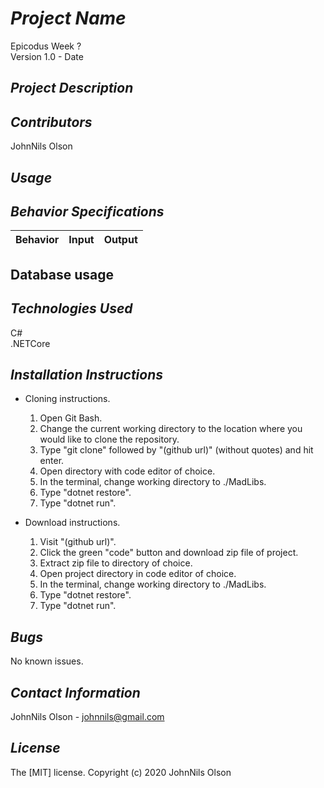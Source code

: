 # _Project Name_
Epicodus Week ?  
Version 1.0 - Date 

## _Project Description_

## _Contributors_
JohnNils Olson  

## _Usage_


## _Behavior Specifications_
| Behavior | Input | Output |
| ---- | ---- | ---- |

## Database usage

## _Technologies Used_
C#  
.NETCore

## _Installation Instructions_
* Cloning instructions.
  1. Open Git Bash.
  2. Change the current working directory to the location where you would like to clone the repository.
  3. Type "git clone" followed by "(github url)" (without quotes) and hit enter.
  4. Open directory with code editor of choice.
  5. In the terminal, change working directory to ./MadLibs.
  6. Type "dotnet restore".
  7. Type "dotnet run".

* Download instructions.
  1. Visit "(github url)".
  2. Click the green "code" button and download zip file of project.
  3. Extract zip file to directory of choice.
  4. Open project directory in code editor of choice.
  5. In the terminal, change working directory to ./MadLibs.
  6. Type "dotnet restore".
  7. Type "dotnet run".

## _Bugs_
No known issues.

## _Contact Information_
JohnNils Olson - johnnils@gmail.com  

## _License_
The [MIT] license.
Copyright (c) 2020 JohnNils Olson